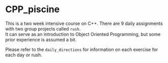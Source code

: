 # CPP_piscine

This is a two week intensive course on C++.  There are 9 daily assignments with two group projects called `rush`.  
It can serve as an introduction to Object Oriented Programming, but some prior experience is assumed a bit.

Please refer to the `daily_directions` for information on each exercise for each day or rush.
